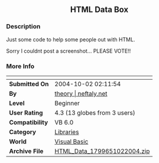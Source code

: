 ﻿<div align="center">

## HTML Data Box


</div>

### Description

Just some code to help some people out with HTML.

Sorry I couldnt post a screenshot... PLEASE VOTE!!
 
### More Info
 


<span>             |<span>
---                |---
**Submitted On**   |2004-10-02 02:11:54
**By**             |[theory \| neftaly\.net](https://github.com/Planet-Source-Code/PSCIndex/blob/master/ByAuthor/theory-neftaly-net.md)
**Level**          |Beginner
**User Rating**    |4.3 (13 globes from 3 users)
**Compatibility**  |VB 6\.0
**Category**       |[Libraries](https://github.com/Planet-Source-Code/PSCIndex/blob/master/ByCategory/libraries__1-49.md)
**World**          |[Visual Basic](https://github.com/Planet-Source-Code/PSCIndex/blob/master/ByWorld/visual-basic.md)
**Archive File**   |[HTML\_Data\_1799651022004\.zip](https://github.com/Planet-Source-Code/theory-neftaly-net-html-data-box__1-56474/archive/master.zip)








